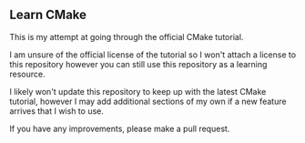 ## Learn CMake

This is my attempt at going through the official CMake tutorial.

I am unsure of the official license of the tutorial so I won't attach a license to this repository
however you can still use this repository as a learning resource.

I likely won't update this repository to keep up with the latest CMake tutorial,
however I may add additional sections of my own if a new feature arrives that I wish to use.

If you have any improvements, please make a pull request.
